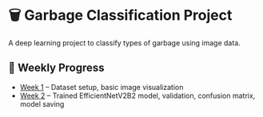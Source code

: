 # 🗑️ Garbage Classification Project

A deep learning project to classify types of garbage using image data.

## 📅 Weekly Progress

- [Week 1](garbage_classification.ipynb) – Dataset setup, basic image visualization
- [Week 2](week2/week2_progress.ipynb) – Trained EfficientNetV2B2 model, validation, confusion matrix, model saving
